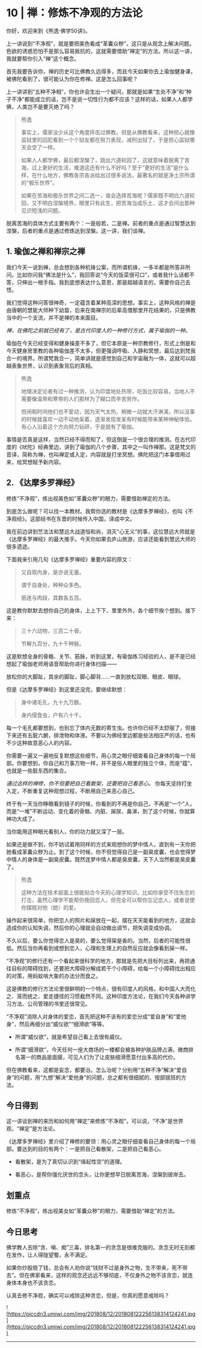 # 10 | 禅：修炼不净观的方法论

你好，欢迎来到《熊逸·佛学50讲》。

上一讲说到“不净观”，就是要把美色看成“革囊众秽”，这只是从观念上解决问题。色欲的诱惑恐怕不是那么容易抵抗的，这就需要借助“禅定”的方法。所以这一讲，我就要帮你引入“禅”这个概念。

首先我要告诉你，禅的历史可比佛教久远得多，而且今天如果你去上瑜伽健身课，被佛陀看到了，很可能认为你在修禅。这是怎么回事呢？

上一讲讲到“五种不净相”，你也许会生出一个疑问，那就是如果“生处不净”和“种子不净”都能成立的话，岂不是说一切性行为都不应该？这样的话，如果人人都学佛，人类岂不是要灭绝了吗？

> 熊逸
> 
> 事实上，儒家没少从这个角度抨击过佛教。但是从佛教看来，这种担心就像监狱里的囚犯看到一个个狱友都在努力表现，减刑出狱了，于是担心监狱哪天会空了一样。
> 
> 如果人人都学佛，最后都涅槃了，跳出六道轮回了，这就意味着脱离了苦海，过上更好的生活，难道这还有什么不好吗？至于“更好的生活”是什么样，在什么地方，佛教各宗各派给出过很多说法，最著名的就是净土宗所谓的“极乐世界”。
> 
> 如果在苦海和极乐世界之间二选一，谁会选择苦海呢？儒家既不明白六道轮回，又不明白涅槃境界，眼里只有此生，把苦海当成乐土，这才会问出那种见识短浅的问题。

脱离苦海的具体方式主要有两个：一是般若，二是禅。前者的重点是通过智慧达到涅槃，后者的重点是通过修炼达到涅槃。这一讲，我们谈禅。

## 1. 瑜伽之禅和禅宗之禅

我们今天一说到禅，总会想到各种机锋公案，而所谓机锋，一多半都是所答非所问。比如你问我“佛法是什么”，我回答说“今天的饭菜很可口”，或者我什么话都不答，只伸出一根手指。我到底想表达什么意思，那是超越语言的，需要你自己去悟。

我们觉得这种问答很神奇，一定蕴含着某种高深的思想。事实上，这种风格的禅是由唐朝的慧能大师种下幼苗，后来在南禅宗的后辈高僧那里开花结果的，只是佛教当中的一个支流，并不是禅的本来面目。

 *禅，在佛陀之前就已经有了，是古代印度人的一种修行方式，属于瑜伽的一种。*

瑜伽在今天已经变得和健身操差不多了，但它本原是一种宗教修行，形式上倒是和今天健身房里教的各种瑜伽差不太多，但更强调呼吸、入静和冥想，最后达到梵我合一的境界。所谓梵我合一，简单讲就是感觉到自己和宇宙融为一体，这就可以超越表象世界，认识到表象背后的真相。

> 熊逸
> 
> 地理决定论者有过一种推测，认为印度地处热带，吃饭比较容易，当地人不需要像温带和寒带的人们那样为了糊口而辛苦劳作。
> 
> 但闲暇时间他们也不爱动，因为天气太热，稍微一动就大汗淋漓，所以没事的时候就喜欢一动不动地呆着，逐渐发现发呆有时候能带来某种神秘体验。有心人沿着这个方向努力钻研，于是就有了瑜伽。

事情是否真是这样，当然已经不得而知了，但这倒是一个很合理的推测。在古代印度的《吠陀》经典里边，讲到了瑜伽的八个步骤，其中之一叫作禅那。这是梵文的音译，简称为禅，也叫禅定或入定，内容就是打坐冥想。佛陀把这门本事借用过来，给冥想赋予新内容。

## 2. 《达摩多罗禅经》

修炼“不净观”，练出视美色如“革囊众秽”的眼力，需要借助禅定的方法。

到底怎么做呢？可以找一本教材。我帮你选的教材是《达摩多罗禅经》，也叫《不净观经》。这部经书在东晋的时候传入中国，译成中文。

我在前边讲到竺法汰和慧远大战道恒和尚，消灭“心无义”的事，这位慧远大师就是《达摩多罗禅经》的最大推手。今天你如果去庐山旅游，应该还能看到慧远大师的很多遗迹。

下面我来引用几句《达摩多罗禅经》重要内容的原文：

> 又自观内身，是亦说无量。
> 
> 谓于自身处，种种众多色。
> 
> 筋连与肉段，其数各五百。

这是教你默默去想你自己的身体，上上下下、里里外外，各个细节挨个想到。接下来：

> 三十六动物，三百二十骨。
> 
> 节解九百分，九十千种脉。

这是默想全身的骨骼、关节、筋脉，听到这里，有瑜伽练习经验的人，是不是已经想起了瑜伽老师用语音帮助你进行身体扫描——

放松你的大脚趾，其余的脚趾，脚心脚背……一直到放松双眼、眼皮、眼球。

但是《达摩多罗禅经》到这里还没完，要继续默想：

> 身中诸毛孔，九十九万数。
> 
> 身内侵食虫，户有八十千。

每一个毛孔都要想到，也别忘了体内无数的寄生虫。也许你已经不太舒服了，但接下来还有五脏六腑，排泄物和体液。不要以为佛经里边都是些法相庄严的话，也有不少这种故意恶心人的内容。

你需要一遍又一遍地反复默想这些细节，用心灵之眼仔细查看自己身体的每一个局部。你要想到，你自己和万事万物一样，并不是俗人眼里的独立个体，而是“蕴”，也就是一些脏东西的集合。

 *通过这样的禅修，你不但要把自己看散架，还要把自己看恶心。* 你每天坚持打坐入定，不断重复这种观想过程，不断用自己来恶心自己。

终于有一天当你睁眼看到镜子的时候，你看到的不再是你自己，不再是“一个”人，而是“一堆”不断运动、变化着的骨骼、内脏、屎尿、鼻涕，到了这个时候，你就算神功大成了。

当你能用这种眼光看别人，你的功力就又深了一层。

如果还是做不到，你不妨试着用同样的方式来观想你的梦中情人，直到有一天你把她看成革囊众秽为止。到了这个时候，你不但觉得自己是一副臭皮囊，也会觉得梦中情人的身体是一副臭皮囊。既然连梦中情人都是臭皮囊，天下人当然都是臭皮囊了。

> 熊逸
> 
> 这种方法在技术层面上很能贴合今天的心理学知识。比如你承受不住失恋的打击，虽然心理学不能帮你挽回恋人，但完全可以帮你忘记恋人，或者说使你摆脱对他（她）的爱。

操作起来很简单，你把恋人的照片和屎放在一起，摆在天天能看到的地方，这就会造成你的认知失调，然后你的心理就会自动做出调节，把失调变成协调。

不久以后，要么你觉得恋人是臭的，要么觉得屎是香的。当然，后者的可能性很低。然后当你再看到或想到恋人，心理和生理上的自然反应就会像看到屎一样。

“不净观”的修行还有一个看起来很科学的地方，那就是先把大目标列出来，再把通往目标的障碍找到，还要把大障碍分解成若干个小障碍，给每一个小障碍找出相应的对策，用蚂蚁啃大象的办法分而食之。

这是佛教的修行方法论里很鲜明的一个特点，很有印度人的风格，和中国人大而化之、笼而统之、爱走捷径的习惯截然不同。这种印度方法论，在我们今天各种讲学习方法、公司管理的书里还很常见。

“不净观”消除人对身体的爱恋，首先把这种不该有的爱恋分成“爱自身”和“爱他身”，然后再细分出“威仪欲”“细滑欲”等等。

* 所谓“威仪欲”，就是希望自己看上去很有威仪。

* 所谓“细滑欲”，今天任何一座大商场的一楼都会被各种护肤品牌占满，微商排名第一的商品是面膜，可见人们为了让皮肤细滑愿意付出多高的代价。

但在佛教看来，这都是妄念，都要治。怎么治呢？分别用“五种不净”解决“爱自身”的问题，用“九想”解决“爱他身”的问题，总之都有很细腻的、按部就班的方法。

## 今日得到

这一讲谈到禅的来历和如何用“禅定”来修炼“不净观”，可以说，“不净”是世界观，“禅定”是方法论。

《达摩多罗禅经》里介绍了禅修的要领：用心灵之眼仔细查看自己身体的每一个局部。要达到的目的有两个：一是把自己看散架，二是把自己看恶心。

* 看散架，是为了真切认识到“缘起性空”的道理。

* 看恶心，是帮你强化厌世的念头，让你更想早日脱离苦海，涅槃到彼岸去。

## 划重点

修炼“不净观”，练出视美女如“革囊众秽”的眼力，需要借助“禅定”的方法。

## 今日思考

佛学教人去除“贪、嗔、痴”三毒，排名第一的贪念是很难克服的。贪念无时无刻都在发作，让人得陇望蜀，永不满足。

如果你炒股赔了钱，总会有人劝你说“钱财不过是身外之物，生不带来，死不带去”。但在佛家看来，这样的观念还远远不够彻底，不仅身外之物不该贪恋，就连身体本身也不该贪恋。

认真去修不净观，确实可以戒除这种贪恋，但是，你真的愿意戒除吗？

![https://piccdn3.umiwi.com/img/201808/12/201808122256138314124241.jpg](https://piccdn3.umiwi.com/img/201808/12/201808122256138314124241.jpg)

---
